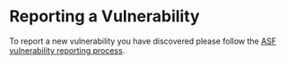 # Reporting a Vulnerability

To report a new vulnerability you have discovered please follow the [ASF vulnerability reporting process](https://apache.org/security/#reporting-a-vulnerability).
